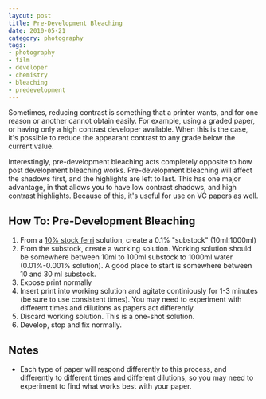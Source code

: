 ```yaml
---
layout: post
title: Pre-Development Bleaching
date: 2010-05-21
category: photography
tags:
- photography
- film
- developer
- chemistry
- bleaching
- predevelopment
---
```

Sometimes, reducing contrast is something that a printer wants, and for one reason or another cannot obtain easily. For example, using a graded paper, or having only a high contrast developer available. When this is the case, it's possible to reduce the appearant contrast to any grade below the current value.

Interestingly, pre-development bleaching acts completely opposite to how post development bleaching works. Pre-development bleaching will affect the shadows first, and the highlights are left to last. This has one major advantage, in that allows you to have low contrast shadows, and high contrast highlights. Because of this, it's useful for use on VC papers as well.

## How To: Pre-Development Bleaching

1.  From a [10% stock ferri](bleach.aspx) solution, create a 0.1% "substock" (10ml:1000ml)
2.  From the substock, create a working solution. Working solution should be somewhere between 10ml to 100ml substock to 1000ml water (0.01%-0.001% solution). A good place to start is somewhere between 10 and 30 ml substock.
3.  Expose print normally
4.  Insert print into working solution and agitate continiously for 1-3 minutes (be sure to use consistent times). You may need to experiment with different times and dilutions as papers act differently.
5.  Discard working solution. This is a one-shot solution.
6.  Develop, stop and fix normally.

## Notes

*   Each type of paper will respond differently to this process, and differently to different times and different dilutions, so you may need to experiment to find what works best with your paper.
